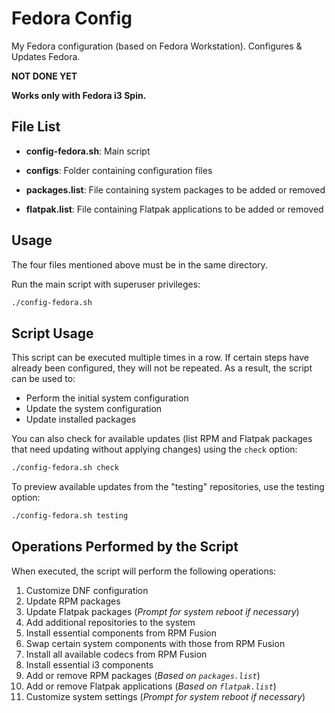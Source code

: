 # Fedora Config
My Fedora configuration (based on Fedora Workstation). Configures & Updates Fedora.

**NOT DONE YET**

**Works only with Fedora i3 Spin.**


## File List

- **config-fedora.sh**: Main script

- **configs**: Folder containing configuration files

- **packages.list**: File containing system packages to be added or removed

- **flatpak.list**: File containing Flatpak applications to be added or removed


## Usage

The four files mentioned above must be in the same directory.

Run the main script with superuser privileges:

```bash
./config-fedora.sh
```

## Script Usage

This script can be executed multiple times in a row. If certain steps have already been configured, they will not be repeated. As a result, the script can be used to:

- Perform the initial system configuration
- Update the system configuration
- Update installed packages

You can also check for available updates (list RPM and Flatpak packages that need updating without applying changes) using the `check` option:

```bash
./config-fedora.sh check
```

To preview available updates from the "testing" repositories, use the testing option:

```bash
./config-fedora.sh testing
```

## Operations Performed by the Script

When executed, the script will perform the following operations:

1. Customize DNF configuration
2. Update RPM packages
3. Update Flatpak packages (*Prompt for system reboot if necessary*)
4. Add additional repositories to the system
5. Install essential components from RPM Fusion
6. Swap certain system components with those from RPM Fusion
7. Install all available codecs from RPM Fusion
8. Install essential i3 components
9. Add or remove RPM packages (*Based on `packages.list`*)
10. Add or remove Flatpak applications (*Based on `flatpak.list`*)
11. Customize system settings (*Prompt for system reboot if necessary*)

